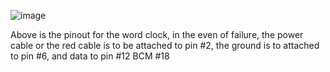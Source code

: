 ![image](https://github.com/user-attachments/assets/62d8f860-721b-4209-8772-4ec8edb7593a)











Above is the pinout for the word clock, in the even of failure, the power cable or the red cable is to be attached to pin #2, the ground is to attached to pin #6, and data to pin #12 BCM #18
